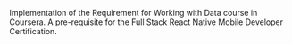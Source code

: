 Implementation of the Requirement for Working with Data course in Coursera. A pre-requisite for the Full Stack React Native Mobile Developer Certification.
